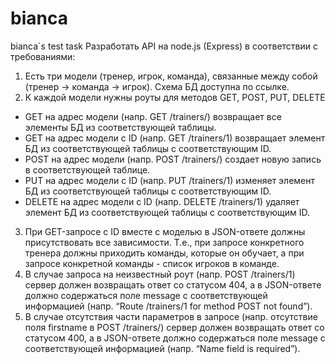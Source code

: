 # bianca
bianca`s test task
Разработать API на node.js (Express) в соответствии с требованиями:

1. Есть три модели (тренер, игрок, команда), связанные между собой (тренер -> команда -> игрок). Схема БД доступна по ссылке.
2. К каждой модели нужны роуты для методов GET, POST, PUT, DELETE
* GET на адрес модели (напр. GET /trainers/) возвращает все элементы БД из соответствующей таблицы.
* GET на адрес модели с ID (напр. GET /trainers/1) возвращает элемент БД из соответствующей таблицы с соответствующим ID.
* POST на адрес модели (напр. POST /trainers/) создает новую запись в соответствующей таблице.
* PUT на адрес модели с ID (напр. PUT /trainers/1) изменяет элемент БД из соответствующей таблицы с соответствующим ID.
* DELETE на адрес модели с ID (напр. DELETE /trainers/1) удаляет элемент БД из соответствующей таблицы с соответствующим ID.
3. При GET-запросе с ID вместе с моделью в JSON-ответе должны присутствовать все зависимости. Т.е., при запросе конкретного тренера должны приходить команды, которые он обучает, а при запросе конкретной команды - список игроков в команде.
4. В случае запроса на неизвестный роут (напр. POST /trainers/1) сервер должен возвращать ответ со статусом 404, а в JSON-ответе должно содержаться поле message с соответствующей информацией (напр. “Route /trainers/1 for method POST not found”).
5. В случае отсутствия части параметров в запросе (напр. отсутствие поля firstname в POST /trainers/) сервер должен возвращать ответ со статусом 400, а в JSON-ответе должно содержаться поле message с соответствующей информацией (напр. “Name field is required”).

